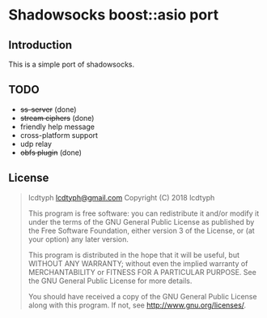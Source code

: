 # Shadowsocks boost::asio port

## Introduction

This is a simple port of shadowsocks.

## TODO

- ~~ss-server~~ (done)
- ~~stream ciphers~~ (done)
- friendly help message
- cross-platform support
- udp relay
- ~~obfs plugin~~ (done)

## License

>lcdtyph <lcdtyph@gmail.com>
Copyright (C) 2018  lcdtyph
>
>This program is free software: you can redistribute it and/or modify
it under the terms of the GNU General Public License as published by
the Free Software Foundation, either version 3 of the License, or
(at your option) any later version.
>
>This program is distributed in the hope that it will be useful,
but WITHOUT ANY WARRANTY; without even the implied warranty of
MERCHANTABILITY or FITNESS FOR A PARTICULAR PURPOSE.  See the
GNU General Public License for more details.
>
>You should have received a copy of the GNU General Public License
along with this program.  If not, see <http://www.gnu.org/licenses/>.
